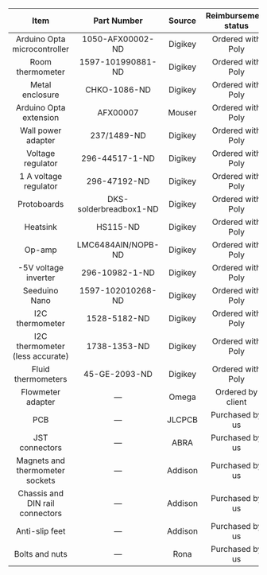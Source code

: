 |        **Item**        |     **Part Number**     | **Source** | **Reimbursement status** | **Status** | **Order Date** | **Cost (CAD)** |
|:----------------------:|:-----------------------:|:----------:|:----------------:|:----------:|:--------------:|:--------------:|
| Arduino Opta microcontroller | 1050-AFX00002-ND | Digikey | Ordered with Poly | Delivered | 2024-09-14 | 311.32 |
| Room thermometer | 1597-101990881-ND | Digikey | Ordered with Poly | Delivered | 2025-01-23 | 72.85 |
| Metal enclosure | CHKO-1086-ND | Digikey | Ordered with Poly | Delivered | 2025-01-23 | 54.90 |
| Arduino Opta extension | AFX00007 | Mouser | Ordered with Poly | Delivered | 2025-01-23 | 329.95 |
| Wall power adapter | 237/1489-ND | Digikey | Ordered with Poly | Delivered | 2024-11-06 | 10.34 |
| Voltage regulator | 296-44517-1-ND | Digikey | Ordered with Poly | Delivered | 2024-11-06 | 5.74 |
| 1 A voltage regulator | 296-47192-ND | Digikey | Ordered with Poly | Delivered | 2024-11-06 | 6.16 |
| Protoboards | DKS-solderbreadbox1-ND | Digikey | Ordered with Poly | Delivered | 2024-11-06 | 11.14 |
| Heatsink | HS115-ND | Digikey | Ordered with Poly | Delivered | 2024-11-06 | 1.56 |
| Op-amp | LMC6484AIN/NOPB-ND | Digikey | Ordered with Poly | Delivered | 2024-11-06 | 9.62 |
| -5V voltage inverter | 296-10982-1-ND | Digikey | Ordered with Poly | Delivered | 2024-11-06 | 18.44 |
| Seeduino Nano | 1597-102010268-ND | Digikey | Ordered with Poly | Delivered | 2024-11-06 | 11.16 |
| I2C thermometer | 1528-5182-ND | Digikey | Ordered with Poly | Delivered | 2024-11-06 | 42.19 |
| I2C thermometer (less accurate) | 1738-1353-ND | Digikey | Ordered with Poly | Delivered | 2024-09-14 | 36.26 |
| Fluid thermometers | 45-GE-2093-ND | Digikey | Ordered with Poly | Delivered | 2024-09-14 | 37.58 |
| Flowmeter adapter | — | Omega | Ordered by client | Delivered | — | 751.86 |
| PCB | — | JLCPCB | Purchased by us | Delivered | 2025-03-14 | 27.54 |
| JST connectors | — | ABRA | Purchased by us | Delivered | 2024-03-17 | 6.02 |
| Magnets and thermometer sockets | — | Addison | Purchased by us | Delivered | 2025-03-29 | 16.04 |
| Chassis and DIN rail connectors | — | Addison | Purchased by us | Delivered | 2025-02-17 | 35.53 |
| Anti-slip feet | — | Addison | Purchased by us | Delivered | 2025-03-17 | 4.59 |
| Bolts and nuts | — | Rona | Purchased by us | Delivered | 2025-03-17 | 5.65 |
